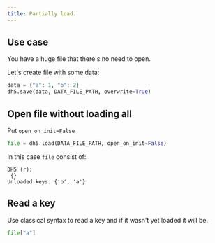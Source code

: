 ```yaml
---
title: Partially load.
---
```


## Use case

You have a huge file that there's no need to open.

Let's create file with some data:

```python
data = {"a": 1, "b": 2}
dh5.save(data, DATA_FILE_PATH, overwrite=True)
```

## Open file without loading all

Put `open_on_init=False`

```python
file = dh5.load(DATA_FILE_PATH, open_on_init=False)
```

In this case `file` consist of:

```
DH5 (r):
 {}
Unloaded keys: {'b', 'a'}
```

## Read a key

Use classical syntax to read a key and if it wasn't yet loaded it will be.

```python
file["a"]
```

